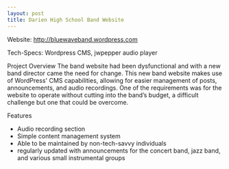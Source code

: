 ```yaml
---
layout: post
title: Darien High School Band Website
---
```

Website: http://bluewaveband.wordpress.com

Tech-Specs: Wordpress CMS, jwpepper audio player

Project Overview
The band website had been dysfunctional and with a new band director came the need for change.  This new band website makes use of WordPress' CMS capabilities, allowing for easier management of posts, announcements, and audio recordings.  One of the requirements was for the website to operate without cutting into the band’s budget, a difficult challenge but one that could be overcome.

Features

* Audio recording section
* Simple content management system
* Able to be maintained by non-tech-savvy individuals
* regularly updated with announcements for the concert band, jazz band, and various small instrumental groups
